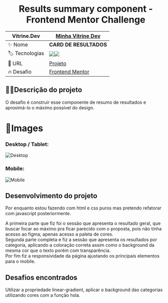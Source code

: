 <div align="center">
  
# Results summary component - Frontend Mentor Challenge
  
</div>

|  Vitrine.Dev |  [Minha Vitrine Dev](https://cursos.alura.com.br/vitrinedev/matheusporezeli)   |
| -------------  | --- |
| :sparkles: Nome        | **CARD DE RESULTADOS**
| :label: Tecnologias |   <img src="https://img.shields.io/badge/HTML5-E34F26?style=for-the-badge&logo=html5&logoColor=white"><img src="https://img.shields.io/badge/CSS3-1572B6?style=for-the-badge&logo=css3&logoColor=white">
| :rocket: URL         | [Projeto](https://results-summary-component-rho-flax.vercel.app)
| :fire: Desafio     | [Frontend Mentor](https://www.frontendmentor.io/challenges/results-summary-component-CE_K6s0maV)


## 👨‍🏫Descrição do projeto

O desafio é construir esse componente de resumo de resultados e aproximá-lo o máximo possível do design.

# 📸Images

### Desktop / Tablet:

![Desktop](https://github.com/matheusporezeli/Results-summary-component/assets/112051389/a3477ca9-5be3-405b-8640-7f7587082b39)

### Mobile:

![Mobile](https://github.com/matheusporezeli/Results-summary-component/assets/112051389/71aec237-a1b5-444b-9a54-93564a04e52f)



## Desenvolvimento do projeto

Por enquanto estou fazendo com html e css puros mas pretendo refatorar com javascript posteriormente.

A primeira parte que fiz foi o sessão que apresenta o resultado geral, que buscar focar ao máximo pra ficar parecido com o proposta, pois não tinha acesso ao figma, apenas acesso a paleta de cores. <br>
Segunda parte completa e fiz a sessão que apresenta os resultados por categoria, aplicando a coloração correta assim como o background da mesma cor que o texto porém com transparência. <br>
Por fim fiz a responsividade da página ajustando os principais elementos para o mobile.

## Desafios encontrados

Utilizar a propriedade linear-gradient, aplicar o background das categorias utilizando cores com a função hsla.
